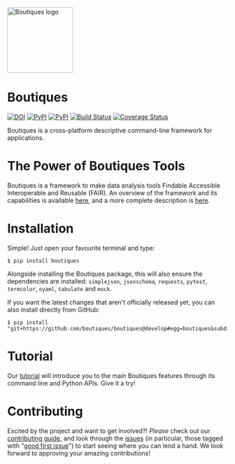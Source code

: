 <img src="http://boutiques.github.io/images/logo.png" width="150" alt="Boutiques logo"/>

# Boutiques

[![DOI](https://zenodo.org/badge/32616811.svg)](https://zenodo.org/badge/latestdoi/32616811)
[![PyPI](https://img.shields.io/pypi/v/boutiques.svg)](https://pypi.python.org/pypi/boutiques)
[![PyPI](https://img.shields.io/pypi/pyversions/boutiques.svg)](https://pypi.python.org/pypi/boutiques)
[![Build Status](https://travis-ci.org/boutiques/boutiques.svg?branch=develop)](https://travis-ci.org/boutiques/boutiques)
[![Coverage Status](https://coveralls.io/repos/github/boutiques/boutiques/badge.svg?branch=develop)](https://coveralls.io/github/boutiques/boutiques?branch=develop)

Boutiques is a cross-platform descriptive command-line framework for applications.

# The Power of Boutiques Tools

Boutiques is a framework to make data analysis tools Findable Accessible
Interoperable and Reusable (FAIR). An overview of the framework and its
capabilities is available
[here](https://figshare.com/articles/fair-pipelines-poster_pdf/8143241),
and a more complete description is
[here](https://academic.oup.com/gigascience/article/7/5/giy016/4951979).

# Installation

Simple! Just open your favourite terminal and type:

    $ pip install boutiques

Alongside installing the Boutiques package, this will also ensure the dependencies are installed: `simplejson`, `jsonschema`,
`requests`, `pytest`, `termcolor`, `oyaml`, `tabulate` and `mock`.

If you want the latest changes that aren't officially released yet, you can also install directly from GitHub:

    $ pip install "git+https://github.com/boutiques/boutiques@develop#egg=boutiques&subdirectory=tools/python"

# Tutorial

Our
[tutorial](https://nbviewer.jupyter.org/github/boutiques/tutorial/blob/master/notebooks/boutiques-tutorial.ipynb)
will introduce you to the main Boutiques features through its command line
and Python APIs. Give it a try!

# Contributing

Excited by the project and want to get involved?! *Please* check out our [contributing guide](./CONTRIBUTING.md), and look through the
[issues](https://github.com/boutiques/boutiques/issues/) (in particular, those tagged with
"[good first issue](https://github.com/boutiques/boutiques/issues?q=is%3Aopen+is%3Aissue+label%3A%22good+first+issue%22)") to start seeing where
you can lend a hand. We look forward to approving your amazing contributions!

